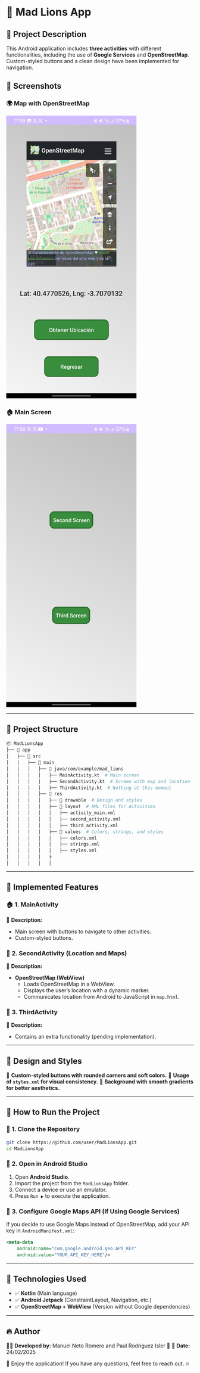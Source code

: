 # 📌 Mad Lions App

## 🚀 Project Description
This Android application includes **three activities** with different functionalities, including the use of **Google Services** and **OpenStreetMap**. Custom-styled buttons and a clean design have been implemented for navigation.

## 📱 Screenshots
### 🌍 **Map with OpenStreetMap**
<img src="images/openstreetmap_screenshot.jpg" width="350">

### 🏠 **Main Screen**
<img src="images/main_activity_screenshot.jpg" width="350">

---

## 📂 **Project Structure**
```bash
📦 MadLionsApp
├── 📂 app
│   ├── 📂 src
│   │   ├── 📂 main
│   │   │   ├── 📂 java/com/example/mad_lions
│   │   │   │   ├── MainActivity.kt  # Main screen
│   │   │   │   ├── SecondActivity.kt  # Screen with map and location
│   │   │   │   ├── ThirdActivity.kt  # Nothing at this moment
│   │   │   ├── 📂 res
│   │   │   │   ├── 📂 drawable  # Design and styles
│   │   │   │   ├── 📂 layout  # XML files for Activities
│   │   │   │   │   ├── activity_main.xml
│   │   │   │   │   ├── second_activity.xml
│   │   │   │   │   ├── third_activity.xml
│   │   │   │   ├── 📂 values  # Colors, strings, and styles
│   │   │   │   │   ├── colors.xml
│   │   │   │   │   ├── strings.xml
│   │   │   │   │   ├── styles.xml
│   │   │   │   ├
│   │   │   │   │   
```

---

## 📌 **Implemented Features**
### 🏠 **1. MainActivity**
📌 **Description:**
- Main screen with buttons to navigate to other activities.
- Custom-styled buttons.

### 📍 **2. SecondActivity (Location and Maps)**
📌 **Description:**
- **OpenStreetMap (WebView)**
    - Loads OpenStreetMap in a WebView.
    - Displays the user’s location with a dynamic marker.
    - Communicates location from Android to JavaScript in `map.html`.

### 🔹 **3. ThirdActivity**
📌 **Description:**
- Contains an extra functionality (pending implementation).

---

## 🎨 **Design and Styles**
📌 **Custom-styled buttons with rounded corners and soft colors.**
📌 **Usage of `styles.xml` for visual consistency.**
📌 **Background with smooth gradients for better aesthetics.**

---

## 🚀 **How to Run the Project**
### 🔹 **1. Clone the Repository**
```bash
git clone https://github.com/user/MadLionsApp.git
cd MadLionsApp
```
### 🔹 **2. Open in Android Studio**
1. Open **Android Studio**.
2. Import the project from the `MadLionsApp` folder.
3. Connect a device or use an emulator.
4. Press `Run ▶` to execute the application.

### 🔹 **3. Configure Google Maps API (If Using Google Services)**
If you decide to use Google Maps instead of OpenStreetMap, add your API key in `AndroidManifest.xml`:
```xml
<meta-data
    android:name="com.google.android.geo.API_KEY"
    android:value="YOUR_API_KEY_HERE"/>
```

---

## 📌 **Technologies Used**
- ✅ **Kotlin** (Main language)
- ✅ **Android Jetpack** (ConstraintLayout, Navigation, etc.)
- ✅ **OpenStreetMap + WebView** (Version without Google dependencies)

---

## 🔥 **Author**
👨‍💻 **Developed by:** Manuel Neto Romero and Paul Rodriguez Isler 🚀
📅 **Date:** 24/02/2025

🚀 Enjoy the application! If you have any questions, feel free to reach out. 🔥
